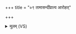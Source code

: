 +++
title = "०९ तामासन्दींव्रात्य आरोहत्"

+++
<details><summary>मूलम् (VS)</summary>

तामा॑स॒न्दींव्रात्य॒ आरो॑हत् ॥
</details>
